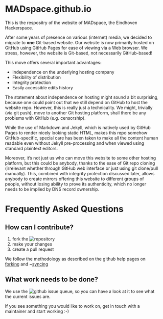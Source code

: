 # MADspace.github.io

This is the respositry of the website of MADspace, the Eindhoven Hackerspace.

After some years of presence on various (internet) media, we decided to migrate to **one** Git-based website. Our website is now primarily hosted on GitHub using GitHub Pages for ease of viewing via a Web browser. We stress, however, the website is Git-based, not necessarily GitHub-based!

This move offers several important advantages:
* Independence on the underlying hosting company
* Flexibility of distribution
* Integrity protection
* Easily accessible edits history

The statement about independence on hosting might sound a bit surprising, because one could point out that we still depend on GitHub to host the website repo. However, this is really just a technicality. We might, trivially (via git push), move to another Git hosting platform, shall there be any problems with GitHub (e.g. censorship).

While the use of Markdown and Jekyll, which is natively used by GitHub Pages to render nicely looking static HTML, makes this repo somehow GitHub-specific, special care has been taken to make all the content human readable even without Jekyll pre-processing and when viewed using standard plaintext editors.

Moreover, it’s not just us who can move this website to some other hosting platform, but this could be anybody, thanks to the ease of Git repo cloning (irrelevant whether through GitHub web interface or just using git clone/pull manually). This, combined with integrity protection discussed later, allows anybody to create mirrors offering this website to different groups of people, without losing ability to prove its authenticity, which no longer needs to be implied by DNS record ownership.

# Frequently Asked Questions

## How can I contribute?
1. fork the ![repository](https://github.com/MADspace/MADspace.github.io)
2. make your changes
3. create a pull request

We follow the methodology as described on the github help pages on [forking](https://help.github.com/articles/fork-a-repo/) and ~[syncing](https://help.github.com/articles/syncing-a-fork/)

## What work needs to be done?
We use the ![github issue queue](https://github.com/MADspace/MADspace.github.io/issues), so you can have a look at it to see what the current issues are.

If you see something you would like to work on, get in touch with a maintainer and start working :-)
